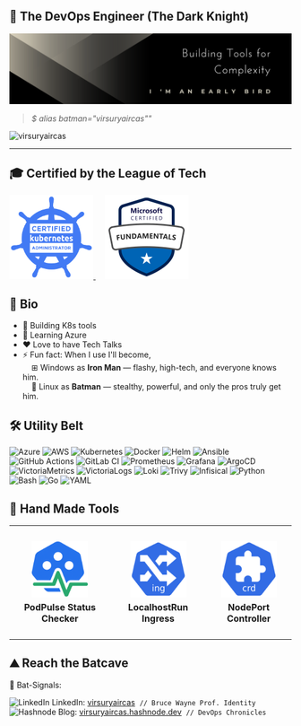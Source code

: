 ## 🦇 The DevOps Engineer (The Dark Knight)

![GitHub Profile Cover](https://github.com/virsuryaircas/virsuryaircas/blob/main/vsi-gh-profile-cover.png?raw=true)

> *$ alias batman="virsuryaircas""*
<p align="left">
  <img src="https://komarev.com/ghpvc/?username=virsuryaircas&label=Profile%20views&color=0e75b6&style=flat" alt="virsuryaircas" />
</p>

---
## 🎓 Certified by the League of Tech

<div align="left">
  <a href="https://www.credly.com/badges/3f06b8f0-e8b5-4013-8b68-ccd7c6e3a584/public_url" target="_blank">
    <img src="https://github.com/virsuryaircas/virsuryaircas/blob/main/assets/cka-certified-kubernetes-administrator.svg" alt="CKA Badge" height="150px" width="150px" />
  </a>
  &nbsp;&nbsp;&nbsp;
  <a href="https://learn.microsoft.com/api/credentials/share/en-us/VirSuryaIrcas-6662/8B604FF9C2A243F7?sharingId=48B206B208A8E6A3" target="_blank">
    <img src="https://github.com/virsuryaircas/virsuryaircas/blob/main/assets/microsoft-certified-fundamentals-badge.svg" alt="Azure Badge" height="150px" width="150px" />
  </a>
</div>

## 🚀 Bio

- 🔭 Building K8s tools
- 🌱 Learning Azure
- ❤️ Love to have Tech Talks
- ⚡ Fun fact: When I use I'll become,<br>
&nbsp;&nbsp;&nbsp;&nbsp;⊞ Windows as **Iron Man** — flashy, high-tech, and everyone knows him.  
&nbsp;&nbsp;&nbsp;&nbsp;🐧 Linux as **Batman** — stealthy, powerful, and only the pros truly get him.

## 🛠️ Utility Belt

![Azure](https://img.shields.io/badge/Microsoft%20Azure-0078D4?style=for-the-badge&logo=microsoft-azure&logoColor=white)
![AWS](https://img.shields.io/badge/Amazon%20AWS-232F3E?style=for-the-badge&logo=amazon-aws&logoColor=white)
![Kubernetes](https://img.shields.io/badge/Kubernetes-326CE5?style=for-the-badge&logo=kubernetes&logoColor=white)
![Docker](https://img.shields.io/badge/Docker-2496ED?style=for-the-badge&logo=docker&logoColor=white)
![Helm](https://img.shields.io/badge/Helm-0F1689?style=for-the-badge&logo=helm&logoColor=white)
![Ansible](https://img.shields.io/badge/Ansible-EE0000?style=for-the-badge&logo=ansible&logoColor=white)
![GitHub Actions](https://img.shields.io/badge/GitHub%20Actions-2088FF?style=for-the-badge&logo=github-actions&logoColor=white)
![GitLab CI](https://img.shields.io/badge/GitLab%20CI-FC6D26?style=for-the-badge&logo=gitlab&logoColor=white)
![Prometheus](https://img.shields.io/badge/Prometheus-E6522C?style=for-the-badge&logo=prometheus&logoColor=white)
![Grafana](https://img.shields.io/badge/Grafana-F46800?style=for-the-badge&logo=grafana&logoColor=white)
![ArgoCD](https://img.shields.io/badge/ArgoCD-F17334?style=for-the-badge&logo=argo&logoColor=white)
![VictoriaMetrics](https://img.shields.io/badge/VictoriaMetrics-007ACC?style=for-the-badge&logo=datadog&logoColor=white)
![VictoriaLogs](https://img.shields.io/badge/VictoriaLogs-0091EA?style=for-the-badge&logo=logstash&logoColor=white)
![Loki](https://img.shields.io/badge/Loki-0E0E52?style=for-the-badge&logo=grafana-loki&logoColor=white)
![Trivy](https://img.shields.io/badge/Trivy-0F7DCE?style=for-the-badge&logo=aqua&logoColor=white)
![Infisical](https://img.shields.io/badge/Infisical-2B90D9?style=for-the-badge&logo=unlock&logoColor=white)
![Python](https://img.shields.io/badge/Python-3776AB?style=for-the-badge&logo=python&logoColor=white)
![Bash](https://img.shields.io/badge/Bash-4EAA25?style=for-the-badge&logo=gnu-bash&logoColor=white)
![Go](https://img.shields.io/badge/Go-00ADD8?style=for-the-badge&logo=go&logoColor=white)
![YAML](https://img.shields.io/badge/YAML-CB171E?style=for-the-badge&logo=yaml&logoColor=white)


## 👋 Hand Made Tools

<table>
  <tr>
    <td align="center" style="padding: 10px;"><br>
      <a href="https://github.com/virsuryaircas/podpulse" target="_blank">
        <img src="https://github.com/virsuryaircas/virsuryaircas/blob/main/assets/podpulse.png?raw=true" width="100" alt="PodPulse">
      </a>
      <div style="font-size: 16px; font-weight: bold; margin-top: 5px;">PodPulse Status Checker</div><br>
    </td>
    <td align="center" style="padding: 10px;"><br>
      <a href="https://github.com/virsuryaircas/localhostrun-ingress" target="_blank">
        <img src="https://github.com/virsuryaircas/virsuryaircas/blob/main/assets/ing.png?raw=true" width="100" alt="LocalhostRun Ingress">
      </a>
      <div style="font-size: 16px; font-weight: bold; margin-top: 5px;">LocalhostRun Ingress</div><br>
    </td>
    <td align="center" style="padding: 10px;"><br>
      <a href="https://github.com/virsuryaircas/nodeport-controller" target="_blank">
        <img src="https://github.com/virsuryaircas/virsuryaircas/blob/main/assets/crd.png?raw=true" width="100" alt="NodePort Controller">
      </a>
      <div style="font-size: 16px; font-weight: bold; margin-top: 5px;">NodePort Controller</div><br>
    </td>
  </tr>
</table>



## ⛰️ Reach the Batcave

🔦 Bat-Signals:

<img src="https://cdn.jsdelivr.net/gh/devicons/devicon/icons/linkedin/linkedin-original.svg" width="16" height="16" alt="LinkedIn"> LinkedIn: [virsuryaircas](https://www.linkedin.com/in/virsuryaircas/) &nbsp;`// Bruce Wayne Prof. Identity`<br>
<img src="https://cdn.hashnode.com/res/hashnode/image/upload/v1611902473383/CDyAuTy75.png" width="16" height="16" alt="Hashnode"> Blog: [virsuryaircas.hashnode.dev](https://virsuryaircas.hashnode.dev/) &nbsp;`// DevOps Chronicles`
